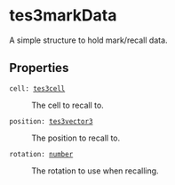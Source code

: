 # tes3markData

A simple structure to hold mark/recall data.

## Properties

<dl class="describe">
<dt><code class="descname">cell: <a href="https://mwse.readthedocs.io/en/latest/lua/type/tes3cell.html">tes3cell</a></code></dt>
<dd>

The cell to recall to.

</dd>
<dt><code class="descname">position: <a href="https://mwse.readthedocs.io/en/latest/lua/type/tes3vector3.html">tes3vector3</a></code></dt>
<dd>

The position to recall to.

</dd>
<dt><code class="descname">rotation: <a href="https://mwse.readthedocs.io/en/latest/lua/type/number.html">number</a></code></dt>
<dd>

The rotation to use when recalling.

</dd>
</dl>

